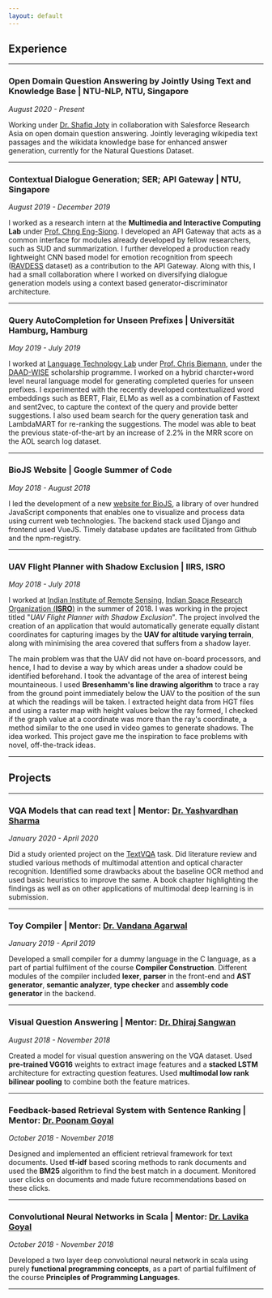 ```yaml
---
layout: default
---
```


## Experience 
---

### **Open Domain Question Answering by Jointly Using Text and Knowledge Base | NTU-NLP, NTU, Singapore**

*August 2020 - Present*

Working under [Dr. Shafiq Joty](https://raihanjoty.github.io/) in collaboration with Salesforce Research Asia on open domain question answering. Jointly leveraging wikipedia text passages and the wikidata knowledge base for enhanced answer generation, currently for the Natural Questions Dataset.

---

### **Contextual Dialogue Generation; SER; API Gateway | NTU, Singapore**

*August 2019 - December 2019*

I worked as a research intern at the **Multimedia and Interactive Computing Lab** under [Prof. Chng Eng-Siong](https://www.ntu.edu.sg/home/aseschng/). I developed an API Gateway that acts as a common interface for modules already developed by fellow researchers, such as SUD and summarization. I further developed a production ready lightweight CNN based model for emotion recognition from speech ([RAVDESS](https://zenodo.org/record/1188976#.Xfz4G9YzbRY) dataset) as a contribution to the API Gateway. Along with this, I had a small collaboration where I worked on diversifying dialogue generation models using a context based generator-discriminator architecture.

---

### **Query AutoCompletion for Unseen Prefixes | Universität Hamburg, Hamburg**

*May 2019 - July 2019*

I worked at [Language Technology Lab](https://www.inf.uni-hamburg.de/en/inst/ab/lt/home.html) under [Prof. Chris Biemann](https://www.inf.uni-hamburg.de/en/inst/ab/lt/people/chris-biemann.html), under the [DAAD-WISE](https://www.daad.de/deutschland/stipendium/datenbank/en/21148-scholarship-database/?daad=1&detail=50015295&origin=4&page=1&q=wise&status=1&subjectGrps=) scholarship programme. I worked on a hybrid charcter+word level neural language model for generating completed queries for unseen prefixes. I experimented with the recently developed contextualized word embeddings such as BERT, Flair, ELMo as well as a combination of Fasttext and sent2vec, to capture the context of the query and provide better suggestions. I also used beam search for the query generation task and LambdaMART for re-ranking the suggestions. The model was able to beat the previous state-of-the-art by an increase of 2.2% in the MRR score on the AOL search log dataset.

---

### **BioJS Website | Google Summer of Code**

*May 2018 - August 2018*

I led the development of a new [website for BioJS](http://biojs.net), a library of over hundred JavaScript components that enables one to visualize and process data using current web technologies. The backend stack used Django and frontend used VueJS. Timely database updates are facilitated from Github and the npm-registry.

---

### **UAV Flight Planner with Shadow Exclusion | IIRS, ISRO**

*May 2018 - July 2018*

I worked at [Indian Institute of Remote Sensing](http://www.iirs.gov.in/), [Indian Space Research 
Organization (**ISRO**)](http://www.isro.gov.in/) in the summer of 2018. I was working in the project 
titled "*UAV Flight Planner with Shadow Exclusion*". The project involved the creation of an application that would automatically generate equally distant coordinates for capturing images by the **UAV for altitude varying terrain**, along with minimising the area covered that suffers from a shadow layer.

The main problem was that the UAV did not have on-board processors, and hence, I had to devise a way by which areas under a shadow could be identified beforehand. I took the advantage of the area of interest being mountaineous. I used **Bresenhamm's line drawing algorithm** to trace a ray from the ground point immediately below the UAV to the position of the sun at which the readings will be taken. I extracted height data from HGT files and using a raster map with height values below the ray formed, I checked if the graph value at a coordinate was more than the ray's coordinate, a method similar to the one used in video games to generate shadows. The idea worked. This project gave me the inspiration to face problems with novel, off-the-track ideas.  

---

## Projects

---
 
### **VQA Models that can read text | Mentor: [Dr. Yashvardhan Sharma](https://www.bits-pilani.ac.in/pilani/yash/profile)**

*January 2020 - April 2020*

Did a study oriented project on the [TextVQA](https://textvqa.org/) task. Did literature review and studied various methods of multimodal attention and optical character recognition. Identified some drawbacks about the baseline OCR method and used basic heuristics to improve the same. A book chapter highlighting the findings as well as on other applications of multimodal deep learning is in submission.


---
 
### **Toy Compiler | Mentor: [Dr. Vandana Agarwal](https://universe.bits-pilani.ac.in/pilani/vandana/profile)**

*January 2019 - April 2019*

Developed a small compiler for a dummy language in the C language, as a part of partial fulfilment of the course **Compiler Construction**. Different modules of the compiler included **lexer**, **parser** in the front-end and **AST generator**, **semantic analyzer**, **type checker** and **assembly code generator** in the backend.

---

### **Visual Question Answering | Mentor: [Dr. Dhiraj Sangwan](https://www.ceeri.res.in/profiles/dhiraj-sangwan/)**

*August 2018 - November 2018*

Created a model for visual question answering on the VQA dataset. Used **pre-trained VGG16** weights to extract image features and a **stacked LSTM** architecture for extracting question features. Used **multimodal low rank bilinear pooling** to combine both the feature matrices.

---

### **Feedback-based Retrieval System with Sentence Ranking | Mentor: [Dr. Poonam Goyal](https://www.bits-pilani.ac.in/pilani/poonam/Profile)**

*October 2018 - November 2018*

Designed and implemented an efficient retrieval framework for text documents. Used **tf-idf** based scoring methods to rank documents and used the **BM25** algorithm to find the best match in a document. Monitored user clicks on documents and made future recommendations based on these clicks. 

---

### **Convolutional Neural Networks in Scala | Mentor: [Dr. Lavika Goyal](https://www.bits-pilani.ac.in/pilani/lavikagoel/profile)**

*October 2018 - November 2018*

Developed a two layer deep convolutional neural network in scala using purely **functional programming concepts**, as a part of partial fulfilment of the course **Principles of Programming Languages**.

---
